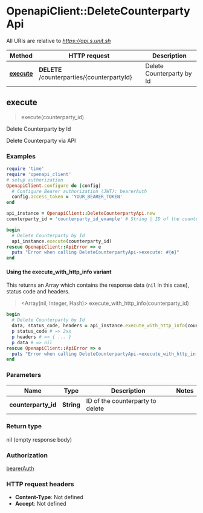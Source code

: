 # OpenapiClient::DeleteCounterpartyApi

All URIs are relative to *https://api.s.unit.sh*

| Method | HTTP request | Description |
| ------ | ------------ | ----------- |
| [**execute**](DeleteCounterpartyApi.md#execute) | **DELETE** /counterparties/{counterpartyId} | Delete Counterparty by Id |


## execute

> execute(counterparty_id)

Delete Counterparty by Id

Delete Counterparty via API 

### Examples

```ruby
require 'time'
require 'openapi_client'
# setup authorization
OpenapiClient.configure do |config|
  # Configure Bearer authorization (JWT): bearerAuth
  config.access_token = 'YOUR_BEARER_TOKEN'
end

api_instance = OpenapiClient::DeleteCounterpartyApi.new
counterparty_id = 'counterparty_id_example' # String | ID of the counterparty to delete

begin
  # Delete Counterparty by Id
  api_instance.execute(counterparty_id)
rescue OpenapiClient::ApiError => e
  puts "Error when calling DeleteCounterpartyApi->execute: #{e}"
end
```

#### Using the execute_with_http_info variant

This returns an Array which contains the response data (`nil` in this case), status code and headers.

> <Array(nil, Integer, Hash)> execute_with_http_info(counterparty_id)

```ruby
begin
  # Delete Counterparty by Id
  data, status_code, headers = api_instance.execute_with_http_info(counterparty_id)
  p status_code # => 2xx
  p headers # => { ... }
  p data # => nil
rescue OpenapiClient::ApiError => e
  puts "Error when calling DeleteCounterpartyApi->execute_with_http_info: #{e}"
end
```

### Parameters

| Name | Type | Description | Notes |
| ---- | ---- | ----------- | ----- |
| **counterparty_id** | **String** | ID of the counterparty to delete |  |

### Return type

nil (empty response body)

### Authorization

[bearerAuth](../README.md#bearerAuth)

### HTTP request headers

- **Content-Type**: Not defined
- **Accept**: Not defined

